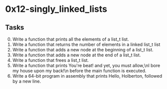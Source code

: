 # 0x12-singly_linked_lists
## Tasks

0. Write a function that prints all the elements of a list_t list.
1. Write a function that returns the number of elements in a linked list_t list
2. Write a function that adds a new node at the beginning of a list_t list.
3. Write a function that adds a new node at the end of a list_t list.
4. Write a function that frees a list_t list.
5. Write a function that prints You're beat! and yet, you must allow,\nI bore my house upon my back!\n before the main function is executed.
6. Write a 64-bit program in assembly that prints Hello, Holberton, followed by a new line.



